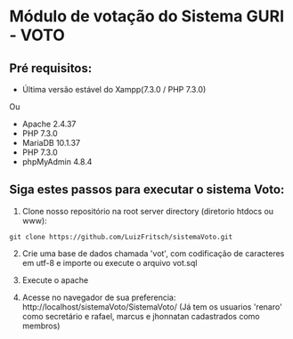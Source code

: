 # Módulo de votação do Sistema GURI - VOTO

## Pré requisitos:
* Última versão estável do Xampp(7.3.0 / PHP 7.3.0)

Ou

* Apache 2.4.37
* PHP 7.3.0
* MariaDB 10.1.37
* PHP 7.3.0
* phpMyAdmin 4.8.4


## Siga estes passos para executar o sistema Voto:

1. Clone nosso repositório na root server directory (diretorio htdocs ou www): 
```
git clone https://github.com/LuizFritsch/sistemaVoto.git
```

2. Crie uma base de dados chamada 'vot', com codificação de caracteres em utf-8 e importe ou execute o arquivo vot.sql

3. Execute o apache

4. Acesse no navegador de sua preferencia: http://localhost/sistemaVoto/SistemaVoto/
(Já tem os usuarios 'renaro' como secretário e rafael, marcus e jhonnatan cadastrados como membros)
